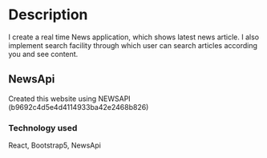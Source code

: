 # Description
I create a real time News application, which shows latest news article. I also implement search facility through which user can search articles according you and see content.

## NewsApi
Created this website using NEWSAPI (b9692c4d5e4d4114933ba42e2468b826)

### Technology used
React, Bootstrap5, NewsApi

